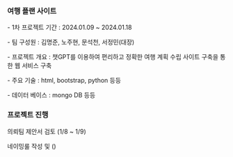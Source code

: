 ### 여행 플랜 사이트

<p> - 1차 프로젝트 기간 : 2024.01.09 ~ 2024.01.18 </p>
<p> - 팀 구성원 : 김명준, 노주현, 문석천, 서정민(대장) </p>
<p> - 프로젝트 개요 : 챗GPT를 이용하여 편리하고 정확한 여행 계획 수립 사이트 구축을 통한 웹 서비스 구축 </p>
<p> - 주요 기술 : html, bootstrap, python 등등 </p>
<p> - 데이터 베이스 : mongo DB 등등 </p>

### 프로젝트 진행

<p></p>

<p> 의뢰팀 제안서 검토 (1/8 ~ 1/9)  </p>
<p> 네이밍룰 작성 및  () </p>
<p> </p>
<p> </p>
<p> </p>
<p> </p>
<p> </p>
